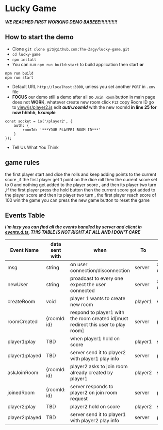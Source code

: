# Lucky Game
***WE REACHED FIRST WORKING DEMO BABEEE!!!!!!!!!!!!***

## How to start the demo 
- Clone  ``git clone git@github.com:The-Zagy/lucky-game.git``
- `cd lucky-game`
- `npm install`
- You can run `npm run build:start` to build application then start  **or**

```
npm run build
npm run start
```
- Default URL `http://localhost:3000`, unless you set another `PORT` in `.env` file
- **FOCUS** our demo still a demo after all so `Join Room` button in main page does not **WORK**, whatever create new room click `F12` copy Room ID go to [view/js/player2.js](./view/js/player2.js) edit ***auth.roomId*** with the new roomId **in line 25 for now hhhhh**,
***Example***
```
const socket = io('/player2', {
    auth: {
        roomId: '***YOUR PLAYER1 ROOM ID***'
    }
});
```
- Tell Us What You Think

## game rules

the first player start and dice the rolls and keep adding points to the current score   ,if the first player get 1 point on the dice roll then the current score set to 0 and nothing get added to the player score  , and then its player two turn   ,if the first player press the hold button then the current score got added to the player score and then its player two turn     ,  the first player reach score of 100 win the game   you can press the new game button to reset the game

## Events Table
***i'm lazy you can find all the events handled by server and client in [events.d.ts](./src/events.d.ts), THIS TABLE IS NOT RIGHT AT ALL AND I DON'T CARE***

| Event Name     | data sent with | when                                                                              | To      | From     |
|----------------|----------------|-----------------------------------------------------------------------------------|---------|----------|
| msg            | string         | on user connection/disconnection                                                  | server  | any user |
| newUser        | string         | proadcast to every one expect the user connected                                  | server  | any user |
| createRoom     | void           | player 1 wants to create new room                                                 | player1 | server   |
| roomCreated    | {roomId: id}   | respond to player1 with the room created id[must redirect this user to play room] | server  | player1  |
| player1:play   | TBD            | when player1 hold on score                                                        | player1 | server   |
| player1:played | TBD            | server send it to player2 with player1 play info                                  | server  | player2  |
| askJoinRoom    | {roomId: id}   | player2 asks to join room already created by player1                              | player2 | server   |
| joinedRoom     | {roomId: id}   | server responds to player2 on join room request                                   | server  | player2  |
| player2:play   | TBD            | player2 hold on score                                                             | player2 | server   |
| player2:played | TBD            | server send it to player1 with player2 play info                                  | server  | player1  |
